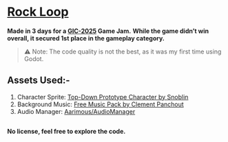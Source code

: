 # [Rock Loop](https://harsht549.itch.io/rockloop)
**Made in 3 days for a [GIC-2025](https://itch.io/jam/godot-india-community-game-jam) Game Jam.**
**While the game didn’t win overall, it secured 1st place in the gameplay category.**

> ⚠️ Note: The code quality is not the best, as it was my first time using Godot.

## Assets Used:-
1. Character Sprite: [Top-Down Prototype Character by Snoblin](https://snoblin.itch.io/pixel-rpg-free-npc)
2. Background Music: [Free Music Pack by Clement Panchout](https://clement-panchout.itch.io/yet-another-free-music-pack)
3. Audio Manager: [Aarimous/AudioManager](https://github.com/Aarimous/AudioManager)

##
**No license, feel free to explore the code.**
